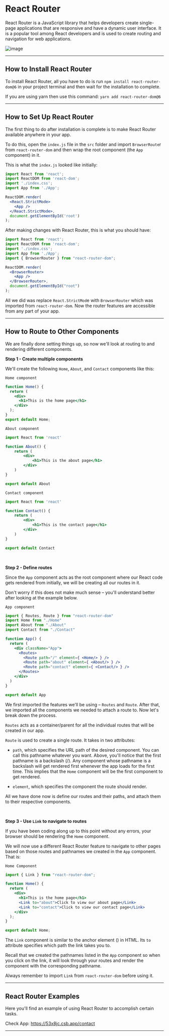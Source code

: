 # React Router
React Router is a JavaScript library that helps developers create single-page applications that are responsive and have a dynamic user interface. It is a popular tool among React developers and is used to create routing and navigation for web applications.

![image](https://user-images.githubusercontent.com/25232528/197811142-831cb2a1-bc95-484c-a9ec-412af60b4002.png)

***

## How to Install React Router
To install React Router, all you have to do is run ```npm install react-router-dom@6``` in your project terminal and then wait for the installation to complete.

If you are using yarn then use this command: ```yarn add react-router-dom@6```

***

## How to Set Up React Router
The first thing to do after installation is complete is to make React Router available anywhere in your app.

To do this, open the ```index.js``` file in the ```src``` folder and import ```BrowserRoute```r from ```react-router-dom``` and then wrap the root component (the ```App``` component) in it.

This is what the ```index.js``` looked like initially:

```jsx
import React from 'react';
import ReactDOM from 'react-dom';
import './index.css';
import App from './App';

ReactDOM.render(
  <React.StrictMode>
    <App />
  </React.StrictMode>,
  document.getElementById('root')
);
```

After making changes with React Router, this is what you should have:

```jsx
import React from 'react';
import ReactDOM from 'react-dom';
import './index.css';
import App from './App';
import { BrowserRouter } from "react-router-dom";

ReactDOM.render(
  <BrowserRouter>
    <App />
  </BrowserRouter>,
  document.getElementById("root")
);
```

All we did was replace ```React.StrictMod```e with ```BrowserRouter``` which was imported from ```react-router-dom```.  Now the router features are accessible from any part of your app.

***

## How to Route to Other Components
We are finally done setting things up, so now we'll look at routing to and rendering different components.


**Step 1 - Create multiple components**

We'll create the following ```Home```, ```About```, and ```Contact``` components like this:

```Home component```

```jsx
function Home() {
  return (
    <div>
      <h1>This is the home page</h1>
    </div>
  );
}
export default Home;
```

```About component```

```jsx
import React from 'react'

function About() {
    return (
        <div>
            <h1>This is the about page</h1>
        </div>
    )
}

export default About
```

```Contact component```

```jsx
import React from 'react'

function Contact() {
    return (
        <div>
            <h1>This is the contact page</h1>
        </div>
    )
}

export default Contact
```

<br>

**Step 2 - Define routes**

Since the ```App``` component acts as the root component where our React code gets rendered from initially, we will be creating all our routes in it.

Don't worry if this does not make much sense – you'll understand better after looking at the example below.

```App component```

```jsx
import { Routes, Route } from "react-router-dom"
import Home from "./Home"
import About from "./About"
import Contact from "./Contact"

function App() {
  return (
    <div className="App">
      <Routes>
        <Route path="/" element={ <Home/> } />
        <Route path="about" element={ <About/> } />
        <Route path="contact" element={ <Contact/> } />
      </Routes>
    </div>
  )
}

export default App
```

We first imported the features we'll be using – ```Routes``` and ```Route```. After that, we imported all the components we needed to attach a route to. Now let's break down the process.

```Routes``` acts as a container/parent for all the individual routes that will be created in our app.

```Route``` is used to create a single route. It takes in two attributes:

* ```path```, which specifies the URL path of the desired component. You can call this pathname whatever you want. Above, you'll notice that the first pathname is a backslash (/). Any component whose pathname is a backslash will get rendered first whenever the app loads for the first time. This implies that the ```Home``` component will be the first component to get rendered.


* ```element```, which specifies the component the route should render.


All we have done now is define our routes and their paths, and attach them to their respective components.

<br>

**Step 3 - Use ```Link``` to navigate to routes**

If you have been coding along up to this point without any errors, your browser should be rendering the ```Home``` component.

We will now use a different React Router feature to navigate to other pages based on those routes and pathnames we created in the ```App``` component. That is:

```Home Component```

```jsx
import { Link } from "react-router-dom";

function Home() {
  return (
    <div>
      <h1>This is the home page</h1>
      <Link to="about">Click to view our about page</Link>
      <Link to="contact">Click to view our contact page</Link>
    </div>
  );
}

export default Home;
```

The ```Link``` component is similar to the anchor element (<a>) in HTML. Its ```to``` attribute specifies which path the link takes you to.

Recall that we created the pathnames listed in the ```App``` component so when you click on the link, it will look through your routes and render the component with the corresponding pathname.

Always remember to import ```Link``` from ```react-router-dom``` before using it.
  
***
  
## React Router Examples
Here you'll find an example of using React Router to accomplish certain tasks.
  
Check App: https://53x8jc.csb.app/contact
  
***
